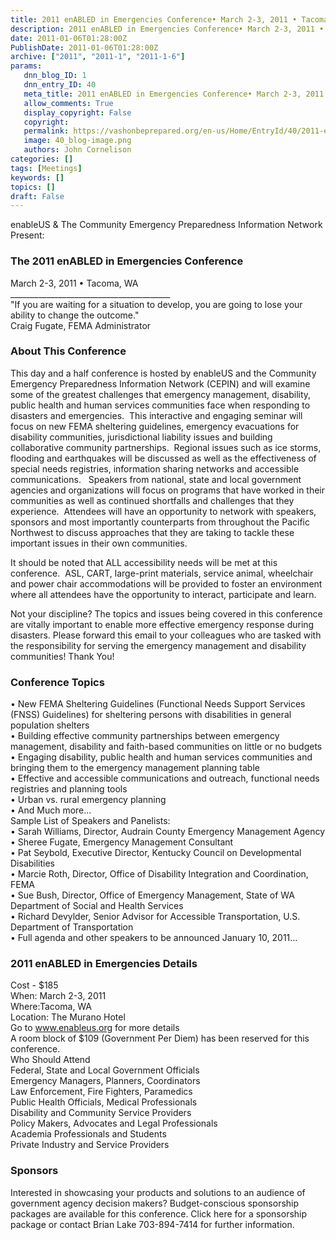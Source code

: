 ```yaml
---
title: 2011 enABLED in Emergencies Conference• March 2-3, 2011 • Tacoma, WA
description: 2011 enABLED in Emergencies Conference• March 2-3, 2011 • Tacoma, WA
date: 2011-01-06T01:28:00Z
PublishDate: 2011-01-06T01:28:00Z
archive: ["2011", "2011-1", "2011-1-6"]
params:
   dnn_blog_ID: 1
   dnn_entry_ID: 40
   meta_title: 2011 enABLED in Emergencies Conference• March 2-3, 2011 • Tacoma, WA
   allow_comments: True
   display_copyright: False
   copyright: 
   permalink: https://vashonbeprepared.org/en-us/Home/EntryId/40/2011-enABLED-in-Emergencies-Conference-bull-March-2-3-2011-bull-Tacoma-WA
   image: 40_blog-image.png
   authors: John Cornelison
categories: []
tags: [Meetings]
keywords: []
topics: []
draft: False
---
```


<p>enableUS &amp; The Community Emergency Preparedness Information Network Present:</p>
<h3>The 2011 enABLED in Emergencies Conference</h3>
<p>March 2-3, 2011 • Tacoma, WA <br />
________________________________________ <br />
"If you are waiting for a situation to develop, you are going to lose your ability to change the outcome." <br />
Craig Fugate, FEMA Administrator</p>
<h3>About This Conference</h3>
<p>This day and a half conference is hosted by enableUS and the Community Emergency Preparedness Information Network (CEPIN) and will examine some of the greatest challenges that emergency management, disability, public health and human services communities face when responding to disasters and emergencies.&#160; This interactive and engaging seminar will focus on new FEMA sheltering guidelines, emergency evacuations for disability communities, jurisdictional liability issues and building collaborative community partnerships.&#160; Regional issues such as ice storms, flooding and earthquakes will be discussed as well as the effectiveness of special needs registries, information sharing networks and accessible communications.&#160;&#160; Speakers from national, state and local government agencies and organizations will focus on programs that have worked in their communities as well as continued shortfalls and challenges that they experience.&#160; Attendees will have an opportunity to network with speakers, sponsors and most importantly counterparts from throughout the Pacific Northwest to discuss approaches that they are taking to tackle these important issues in their own communities.&#160;</p>
<p>It should be noted that ALL accessibility needs will be met at this conference.&#160; ASL, CART, large-print materials, service animal, wheelchair and power chair accommodations will be provided to foster an environment where all attendees have the opportunity to interact, participate and learn.</p>
<p>Not your discipline? The topics and issues being covered in this conference are vitally important to enable more effective emergency response during disasters. Please forward this email to your colleagues who are tasked with the responsibility for serving the emergency management and disability communities! Thank You!</p>
<h3>Conference Topics</h3>
<p>• New FEMA Sheltering Guidelines (Functional Needs Support Services (FNSS) Guidelines) for sheltering persons with disabilities in general population shelters <br />
• Building effective community partnerships between emergency management, disability and faith-based communities on little or no budgets <br />
• Engaging disability, public health and human services communities and bringing them to the emergency management planning table <br />
• Effective and accessible communications and outreach, functional needs registries and planning tools <br />
• Urban vs. rural emergency planning <br />
• And Much more... <br />
Sample List of Speakers and Panelists: <br />
• Sarah Williams, Director, Audrain County Emergency Management Agency <br />
• Sheree Fugate, Emergency Management Consultant <br />
• Pat Seybold, Executive Director, Kentucky Council on Developmental Disabilities <br />
• Marcie Roth, Director, Office of Disability Integration and Coordination, FEMA <br />
• Sue Bush, Director, Office of Emergency Management, State of WA Department of Social and Health Services <br />
• Richard Devylder, Senior Advisor for Accessible Transportation, U.S. Department of Transportation <br />
• Full agenda and other speakers to be announced January 10, 2011...</p>
<h3>2011 enABLED in Emergencies Details</h3>
<p>Cost - $185 <br />
When: March 2-3, 2011 <br />
Where:Tacoma, WA <br />
Location: The Murano Hotel <br />
Go to <a href="http://www.enableus.org">www.enableus.org</a> for more details <br />
A room block of $109 (Government Per Diem) has been reserved for this conference. <br />
Who Should Attend <br />
Federal, State and Local Government Officials <br />
Emergency Managers, Planners, Coordinators <br />
Law Enforcement, Fire Fighters, Paramedics <br />
Public Health Officials, Medical Professionals <br />
Disability and Community Service Providers <br />
Policy Makers, Advocates and Legal Professionals <br />
Academia Professionals and Students <br />
Private Industry and Service Providers</p>
<h3>Sponsors</h3>
<p>Interested in showcasing your products and solutions to an audience of government agency decision makers? Budget-conscious sponsorship packages are available for this conference. Click here for a sponsorship package or contact Brian Lake 703-894-7414 for further information.</p>
